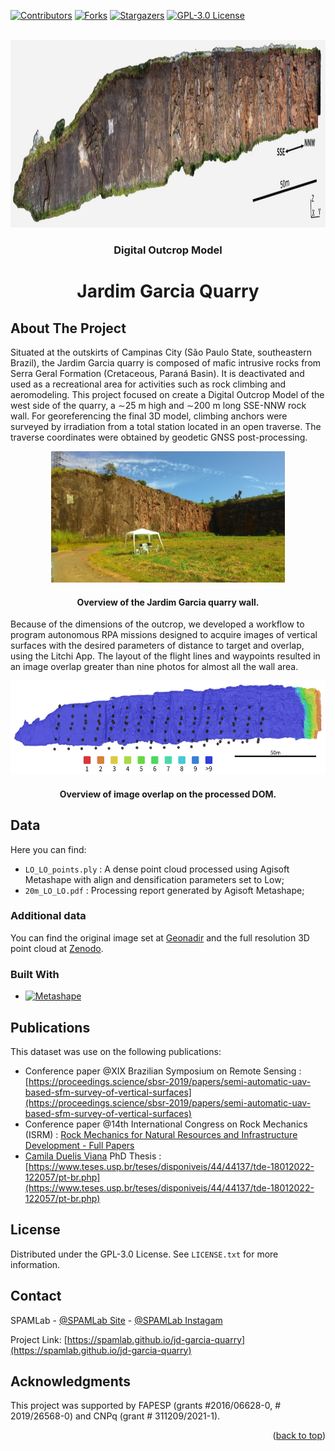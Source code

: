 <!-- Improved compatibility of back to top link: See: https://github.com/othneildrew/Best-README-Template/pull/73 -->
<a name="readme-top"></a>
<!--
*** Thanks for checking out the Best-README-Template. If you have a suggestion
*** that would make this better, please fork the repo and create a pull request
*** or simply open an issue with the tag "enhancement".
*** Don't forget to give the project a star!
*** Thanks again! Now go create something AMAZING! :D
-->



<!-- PROJECT SHIELDS -->
<!--
*** I'm using markdown "reference style" links for readability.
*** Reference links are enclosed in brackets [ ] instead of parentheses ( ).
*** See the bottom of this document for the declaration of the reference variables
*** for contributors-url, forks-url, etc. This is an optional, concise syntax you may use.
*** https://www.markdownguide.org/basic-syntax/#reference-style-links
-->
[![Contributors][contributors-shield]][contributors-url]
[![Forks][forks-shield]][forks-url]
[![Stargazers][stars-shield]][stars-url]
[![GPL-3.0 License][license-shield]][license-url]




<!-- PROJECT LOGO -->
<br />
<div align="center">
  <a href="https://github.com/cdviana/jd-garcia-quarry">
    <img src="images/digital-outcrop-model.png" alt="Outcrop Model" height="300">
  </a>
 
  <h3 align="center">Digital Outcrop Model</h3>
  <h1 align="center">Jardim Garcia Quarry</h3>

</div>



<!-- ABOUT THE PROJECT -->
## About The Project

Situated at the outskirts of Campinas City (São Paulo State, southeastern Brazil), the Jardim Garcia quarry is composed of mafic intrusive rocks from Serra Geral Formation (Cretaceous, Paraná Basin). It is deactivated and used as a recreational area for activities such as rock climbing and aeromodeling. 
This project focused on create a Digital Outcrop Model of the west side of the quarry, a ∼25 m high and ∼200 m long SSE-NNW rock wall. 
For georeferencing the final 3D model, climbing anchors were surveyed by irradiation from a total station located in an open traverse. The traverse coordinates were obtained by geodetic GNSS post-processing.

<div align="center">
  <a href="https://github.com/cdviana/jd-garcia-quarry">
    <img src="images/pedreiragarcia.jpg" alt="Quarry view" height="210">
  </a>
  <h4 align="center">Overview of the Jardim Garcia quarry wall.</h4>
</div>

Because of the dimensions of the outcrop, we developed a workflow to program autonomous RPA missions designed to acquire images of vertical surfaces with the desired parameters of distance to target and overlap, using the Litchi App. The layout of the flight lines and waypoints resulted in an image overlap greater than nine photos for almost all the wall area.

<div align="center">
  <a href="https://github.com/cdviana/jd-garcia-quarry">
    <img src="images/image-overlap.png" alt="Quarry view" height="150">
  </a>
  <h4 align="center">Overview of image overlap on the processed DOM.</h4>
</div>


## Data

Here you can find:
* `LO_LO_points.ply` : A dense point cloud processed using Agisoft Metashape with align and densification parameters set to Low;
* `20m_LO_LO.pdf` : Processing report generated by Agisoft Metashape;

### Additional data

You can find the original image set at [Geonadir](https://geonadir.com/) and the full resolution 3D point cloud at [Zenodo](https://zenodo.org/).

### Built With

* [![Metashape][Metashape.badge]][Metashape-url]



<!-- PUBLICATIONS -->
## Publications

This dataset was use on the following publications:

* Conference paper @XIX Brazilian Symposium on Remote Sensing : [https://proceedings.science/sbsr-2019/papers/semi-automatic-uav-based-sfm-survey-of-vertical-surfaces](https://proceedings.science/sbsr-2019/papers/semi-automatic-uav-based-sfm-survey-of-vertical-surfaces) 
* Conference paper @14th International Congress on Rock Mechanics (ISRM) : [Rock Mechanics for Natural Resources and Infrastructure Development - Full Papers](https://www.routledge.com/Rock-Mechanics-for-Natural-Resources-and-Infrastructure-Development---Full/Fontoura-Rocca-Mendoza/p/book/9780367823177)
* [Camila Duelis Viana](https://github.com/cdviana) PhD Thesis : [https://www.teses.usp.br/teses/disponiveis/44/44137/tde-18012022-122057/pt-br.php](https://www.teses.usp.br/teses/disponiveis/44/44137/tde-18012022-122057/pt-br.php)




<!-- LICENSE -->
## License

Distributed under the GPL-3.0 License. See `LICENSE.txt` for more information.




<!-- CONTACT -->
## Contact

SPAMLab - [@SPAMLab Site](https://spamlab.github.io/) - [@SPAMLab Instagam](https://www.instagram.com/spamlab.iee/)

Project Link: [https://spamlab.github.io/jd-garcia-quarry](https://spamlab.github.io/jd-garcia-quarry)




<!-- ACKNOWLEDGMENTS -->
## Acknowledgments

This project was supported by FAPESP (grants #2016/06628-0, # 2019/26568-0) and CNPq (grant # 311209/2021-1).

<p align="right">(<a href="#readme-top">back to top</a>)</p>



<!-- MARKDOWN LINKS & IMAGES -->
<!-- https://www.markdownguide.org/basic-syntax/#reference-style-links -->
[contributors-shield]: https://img.shields.io/github/contributors/cdviana/jd-garcia-quarry.svg?style=for-the-badge
[contributors-url]: https://github.com/cdviana/jd-garcia-quarry/graphs/contributors
[forks-shield]: https://img.shields.io/github/forks/cdviana/jd-garcia-quarry.svg?style=for-the-badge
[forks-url]: https://github.com/cdviana/jd-garcia-quarry/network/members
[stars-shield]: https://img.shields.io/github/stars/cdviana/jd-garcia-quarry.svg?style=for-the-badge
[stars-url]: https://github.com/cdviana/jd-garcia-quarry/stargazers
[issues-shield]: https://img.shields.io/github/issues/cdviana/jd-garcia-quarry.svg?style=for-the-badge
[issues-url]: https://github.com/cdviana/jd-garcia-quarry/issues
[license-shield]: https://img.shields.io/github/license/cdviana/jd-garcia-quarry.svg?style=for-the-badge
[license-url]: https://github.com/cdviana/jd-garcia-quarry/blob/main/LICENSE
[Metashape.badge]: https://img.shields.io/badge/PROCESSING-Agisoft%20Metashape-blue
[Metashape-url]: https://www.agisoft.com/
